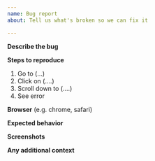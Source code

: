 ```yaml
---
name: Bug report
about: Tell us what's broken so we can fix it

---
```


**Describe the bug**


**Steps to reproduce**
1. Go to (...)
2. Click on (....)
3. Scroll down to (....)
4. See error

**Browser**
(e.g. chrome, safari)


**Expected behavior**


**Screenshots**


**Any additional context**
